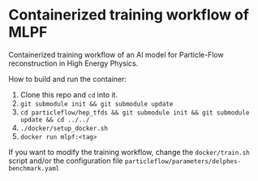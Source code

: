 # Containerized training workflow of MLPF
Containerized training workflow of an AI model for Particle-Flow reconstruction in High Energy Physics.

How to build and run the container:

1. Clone this repo and `cd` into it.
2. `git submodule init && git submodule update`
3. `cd particleflow/hep_tfds && git submodule init && git submodule update && cd ../../`
4. `./docker/setup_docker.sh`
5. `docker run mlpf:<tag>`

If you want to modify the training workflow, change the `docker/train.sh` script and/or the configuration file `particleflow/parameters/delphes-benchmark.yaml`
